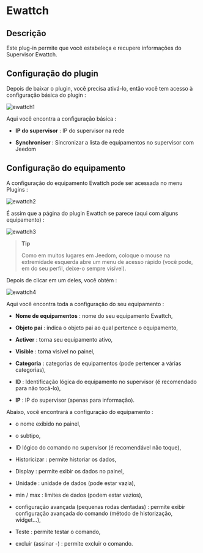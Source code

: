 Ewattch 
=======

Descrição 
-----------

Este plug-in permite que você estabeleça e recupere informações do
Supervisor Ewattch.

Configuração do plugin 
-----------------------

Depois de baixar o plugin, você precisa ativá-lo, então você tem
acesso à configuração básica do plugin :

![ewattch1](../images/ewattch1.PNG)

Aqui você encontra a configuração básica :

-   **IP do supervisor** : IP do supervisor na rede

-   **Synchroniser** : Sincronizar a lista de equipamentos
    no supervisor com Jeedom

Configuração do equipamento 
-----------------------------

A configuração do equipamento Ewattch pode ser acessada no menu
Plugins :

![ewattch2](../images/ewattch2.PNG)

É assim que a página do plugin Ewattch se parece (aqui com alguns
equipamento) :

![ewattch3](../images/ewattch3.PNG)

> **Tip**
>
> Como em muitos lugares em Jeedom, coloque o mouse na extremidade esquerda
> abre um menu de acesso rápido (você pode, em
> do seu perfil, deixe-o sempre visível).

Depois de clicar em um deles, você obtém :

![ewattch4](../images/ewattch4.PNG)

Aqui você encontra toda a configuração do seu equipamento :

-   **Nome de equipamentos** : nome do seu equipamento Ewattch,

-   **Objeto pai** : indica o objeto pai ao qual pertence
    o equipamento,

-   **Activer** : torna seu equipamento ativo,

-   **Visible** : torna visível no painel,

-   **Categoria** : categorias de equipamentos (pode pertencer a
    várias categorias),

-   **ID** : Identificação lógica do equipamento no supervisor (é
    recomendado para não tocá-lo),

-   **IP** : IP do supervisor (apenas para informação).

Abaixo, você encontrará a configuração do equipamento :

-   o nome exibido no painel,

-   o subtipo,

-   ID lógico do comando no supervisor (é recomendável
    não toque),

-   Historicizar : permite historiar os dados,

-   Display : permite exibir os dados no painel,

-   Unidade : unidade de dados (pode estar vazia),

-   min / max : limites de dados (podem estar vazios),

-   configuração avançada (pequenas rodas dentadas) : permite exibir
    configuração avançada do comando (método de historização,
    widget…),

-   Teste : permite testar o comando,

-   excluir (assinar -) : permite excluir o comando.


